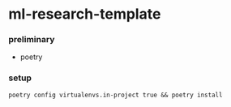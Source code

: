 # ml-research-template

### preliminary
- poetry

### setup
```
poetry config virtualenvs.in-project true && poetry install
```